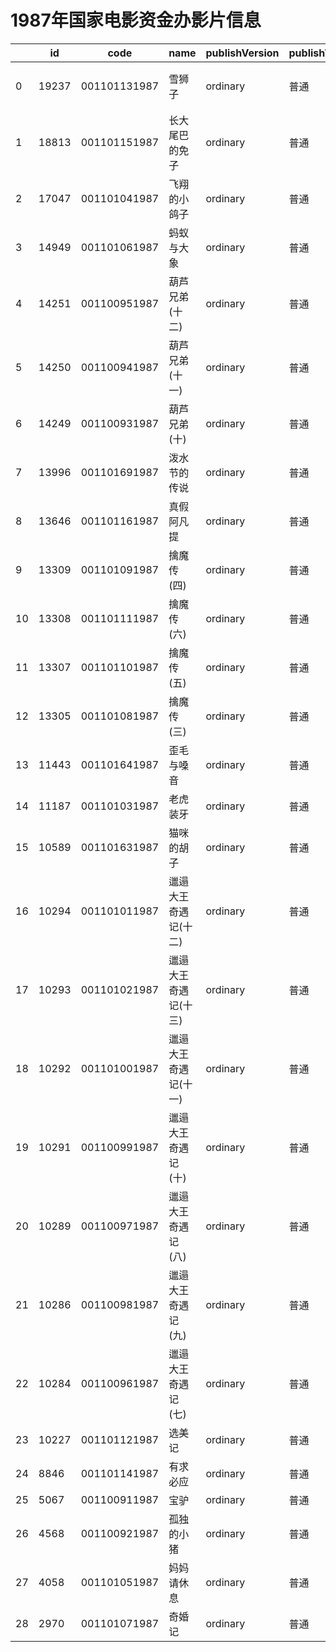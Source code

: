 # 1987年国家电影资金办影片信息


|    | id |  code  |  name  | publishVersion | publishVersionName |   type  |  typeName  |   producerName  |  publisherName  |  publishDate   |
| ---- | ---- | ---- | ---- | ---- | ----| ---- | ---- | ---- | ---- | ---- |
| 0 |  19237 |  001101131987 |  雪狮子 |  ordinary |  普通 |  cartoon |  动画片 |  陕西省榆林市水墨影视文化传媒投资有限公司 |  暂空 |  539107200000|
| 1 |  18813 |  001101151987 |  长大尾巴的免子 |  ordinary |  普通 |  cartoon |  动画片 |  暂空 |  暂空 |  539107200000|
| 2 |  17047 |  001101041987 |  飞翔的小鸽子 |  ordinary |  普通 |  cartoon |  动画片 |  暂空 |  暂空 |  539107200000|
| 3 |  14949 |  001101061987 |  蚂蚁与大象 |  ordinary |  普通 |  cartoon |  动画片 |  暂空 |  暂空 |  539107200000|
| 4 |  14251 |  001100951987 |  葫芦兄弟(十二) |  ordinary |  普通 |  cartoon |  动画片 |  暂空 |  暂空 |  539107200000|
| 5 |  14250 |  001100941987 |  葫芦兄弟(十一) |  ordinary |  普通 |  cartoon |  动画片 |  上海视野影视有限公司 |  暂空 |  539107200000|
| 6 |  14249 |  001100931987 |  葫芦兄弟(十) |  ordinary |  普通 |  cartoon |  动画片 |  暂空 |  暂空 |  539107200000|
| 7 |  13996 |  001101691987 |  泼水节的传说 |  ordinary |  普通 |  cartoon |  动画片 |  未填写 |  暂空 |  539107200000|
| 8 |  13646 |  001101161987 |  真假阿凡提 |  ordinary |  普通 |  cartoon |  动画片 |  暂空 |  暂空 |  539107200000|
| 9 |  13309 |  001101091987 |  擒魔传(四) |  ordinary |  普通 |  cartoon |  动画片 |  未填写 |  暂空 |  539107200000|
| 10 |  13308 |  001101111987 |  擒魔传(六) |  ordinary |  普通 |  cartoon |  动画片 |  暂空 |  暂空 |  539107200000|
| 11 |  13307 |  001101101987 |  擒魔传(五) |  ordinary |  普通 |  cartoon |  动画片 |  暂空 |  华夏电影发行有限公司 |  539107200000|
| 12 |  13305 |  001101081987 |  擒魔传(三) |  ordinary |  普通 |  cartoon |  动画片 |  暂空 |  暂空 |  539107200000|
| 13 |  11443 |  001101641987 |  歪毛与嗓音 |  ordinary |  普通 |  cartoon |  动画片 |  暂空 |  暂空 |  539107200000|
| 14 |  11187 |  001101031987 |  老虎装牙 |  ordinary |  普通 |  cartoon |  动画片 |  未填写 |  暂空 |  539107200000|
| 15 |  10589 |  001101631987 |  猫咪的胡子 |  ordinary |  普通 |  cartoon |  动画片 |  未填写 |  暂空 |  539107200000|
| 16 |  10294 |  001101011987 |  邋遢大王奇遇记(十二) |  ordinary |  普通 |  cartoon |  动画片 |  暂空 |  暂空 |  539107200000|
| 17 |  10293 |  001101021987 |  邋遢大王奇遇记(十三) |  ordinary |  普通 |  cartoon |  动画片 |  深圳市辉睿文化传播有限公司 |  暂空 |  539107200000|
| 18 |  10292 |  001101001987 |  邋遢大王奇遇记(十一) |  ordinary |  普通 |  cartoon |  动画片 |  暂空 |  暂空 |  539107200000|
| 19 |  10291 |  001100991987 |  邋遢大王奇遇记(十) |  ordinary |  普通 |  cartoon |  动画片 |  北京汇恒盛视文化传媒有限公司 |  暂空 |  539107200000|
| 20 |  10289 |  001100971987 |  邋遢大王奇遇记(八) |  ordinary |  普通 |  cartoon |  动画片 |  暂空 |  暂空 |  539107200000|
| 21 |  10286 |  001100981987 |  邋遢大王奇遇记(九) |  ordinary |  普通 |  cartoon |  动画片 |  中央新闻纪录电影制片厂（集团） |  暂空 |  539107200000|
| 22 |  10284 |  001100961987 |  邋遢大王奇遇记(七) |  ordinary |  普通 |  cartoon |  动画片 |  未填写 |  暂空 |  539107200000|
| 23 |  10227 |  001101121987 |  选美记 |  ordinary |  普通 |  cartoon |  动画片 |  未填写 |  暂空 |  539107200000|
| 24 |  8846 |  001101141987 |  有求必应 |  ordinary |  普通 |  cartoon |  动画片 |  暂空 |   |  539107200000|
| 25 |  5067 |  001100911987 |  宝驴 |  ordinary |  普通 |  cartoon |  动画片 |  暂空 |  暂空 |  539107200000|
| 26 |  4568 |  001100921987 |  孤独的小猪 |  ordinary |  普通 |  cartoon |  动画片 |  暂空 |  中国电影股份有限公司北京电影发行分公司 |  539107200000|
| 27 |  4058 |  001101051987 |  妈妈请休息 |  ordinary |  普通 |  cartoon |  动画片 |  暂空 |  暂空 |  539107200000|
| 28 |  2970 |  001101071987 |  奇婚记 |  ordinary |  普通 |  cartoon |  动画片 |  暂空 |  中国电影集团公司 |  539107200000|
